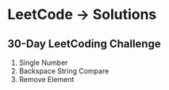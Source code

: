 # LeetCode -> Solutions 

## 30-Day LeetCoding Challenge

1. Single Number
2. Backspace String Compare
3. Remove Element
